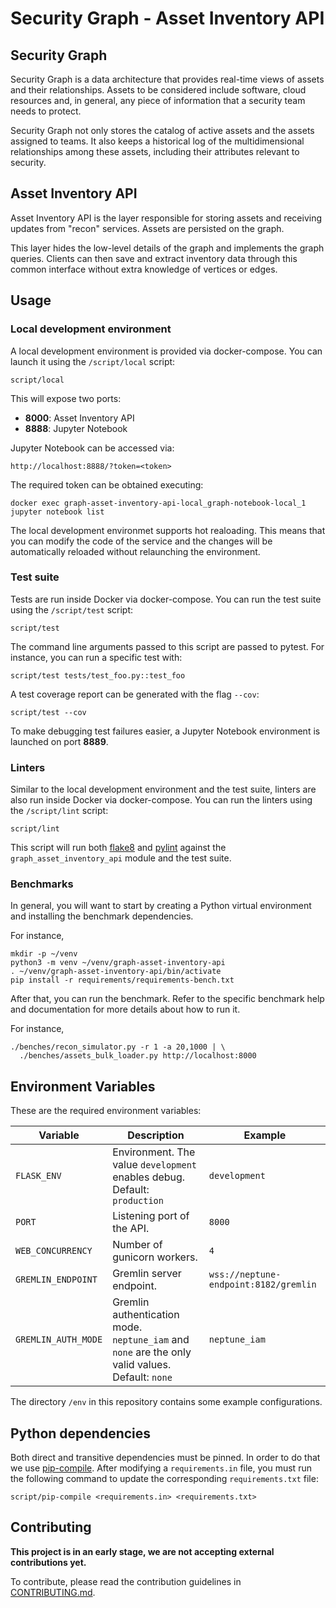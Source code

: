 # Security Graph - Asset Inventory API

## Security Graph

Security Graph is a data architecture that provides real-time views of assets
and their relationships. Assets to be considered include software, cloud
resources and, in general, any piece of information that a security team needs
to protect.

Security Graph not only stores the catalog of active assets and the assets
assigned to teams. It also keeps a historical log of the multidimensional
relationships among these assets, including their attributes relevant to
security.

## Asset Inventory API

Asset Inventory API is the layer responsible for storing assets and receiving
updates from "recon" services. Assets are persisted on the graph.

This layer hides the low-level details of the graph and implements the graph
queries. Clients can then save and extract inventory data through this common
interface without extra knowledge of vertices or edges.

## Usage

### Local development environment

A local development environment is provided via docker-compose. You can launch
it using the `/script/local` script:

```
script/local
```

This will expose two ports:

- **8000**: Asset Inventory API
- **8888**: Jupyter Notebook

Jupyter Notebook can be accessed via:

```
http://localhost:8888/?token=<token>
```

The required token can be obtained executing:

```
docker exec graph-asset-inventory-api-local_graph-notebook-local_1 jupyter notebook list
```

The local development environmet supports hot realoading. This means that you
can modify the code of the service and the changes will be automatically
reloaded without relaunching the environment.

### Test suite

Tests are run inside Docker via docker-compose. You can run the test suite
using the `/script/test` script:

```
script/test
```

The command line arguments passed to this script are passed to pytest. For
instance, you can run a specific test with:

```
script/test tests/test_foo.py::test_foo
```

A test coverage report can be generated with the flag `--cov`:

```
script/test --cov
```

To make debugging test failures easier, a Jupyter Notebook environment is
launched on port **8889**.

### Linters

Similar to the local development environment and the test suite, linters are
also run inside Docker via docker-compose. You can run the linters using the
`/script/lint` script:

```
script/lint
```

This script will run both [flake8] and [pylint] against the
`graph_asset_inventory_api` module and the test suite.

### Benchmarks

In general, you will want to start by creating a Python virtual environment and
installing the benchmark dependencies.

For instance,

```
mkdir -p ~/venv
python3 -m venv ~/venv/graph-asset-inventory-api
. ~/venv/graph-asset-inventory-api/bin/activate
pip install -r requirements/requirements-bench.txt
```

After that, you can run the benchmark. Refer to the specific benchmark help and
documentation for more details about how to run it.

For instance,

```
./benches/recon_simulator.py -r 1 -a 20,1000 | \
  ./benches/assets_bulk_loader.py http://localhost:8000
```

## Environment Variables

These are the required environment variables:

| Variable | Description | Example |
| --- | --- | --- |
| `FLASK_ENV` | Environment. The value `development` enables debug. Default: `production` | `development` |
| `PORT` | Listening port of the API. | `8000` |
| `WEB_CONCURRENCY` | Number of gunicorn workers. | `4` |
| `GREMLIN_ENDPOINT` | Gremlin server endpoint. | `wss://neptune-endpoint:8182/gremlin` |
| `GREMLIN_AUTH_MODE` | Gremlin authentication mode. `neptune_iam` and `none` are the only valid values. Default: `none` | `neptune_iam` |

The directory `/env` in this repository contains some example configurations.

## Python dependencies

Both direct and transitive dependencies must be pinned. In order to do that we
use [pip-compile]. After modifying a `requirements.in` file, you must run the
following command to update the corresponding `requirements.txt` file:

```
script/pip-compile <requirements.in> <requirements.txt>
```

## Contributing

**This project is in an early stage, we are not accepting external
contributions yet.**

To contribute, please read the contribution guidelines in [CONTRIBUTING.md].


[flake8]: https://flake8.pycqa.org/
[pylint]: https://pylint.pycqa.org/
[pip-compile]: https://pypi.org/project/pip-tools/
[CONTRIBUTING.md]: CONTRIBUTING.md
